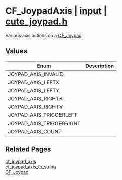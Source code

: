 # CF_JoypadAxis | [input](https://github.com/RandyGaul/cute_framework/blob/master/docs/input_readme.md) | [cute_joypad.h](https://github.com/RandyGaul/cute_framework/blob/master/include/cute_joypad.h)

Various axis actions on a [CF_Joypad](https://github.com/RandyGaul/cute_framework/blob/master/docs/input/cf_joypad.md).

## Values

Enum | Description
--- | ---
JOYPAD_AXIS_INVALID | 
JOYPAD_AXIS_LEFTX | 
JOYPAD_AXIS_LEFTY | 
JOYPAD_AXIS_RIGHTX | 
JOYPAD_AXIS_RIGHTY | 
JOYPAD_AXIS_TRIGGERLEFT | 
JOYPAD_AXIS_TRIGGERRIGHT | 
JOYPAD_AXIS_COUNT | 

## Related Pages

[cf_joypad_axis](https://github.com/RandyGaul/cute_framework/blob/master/docs/input/cf_joypad_axis.md)  
[cf_joypad_axis_to_string](https://github.com/RandyGaul/cute_framework/blob/master/docs/input/cf_joypad_axis_to_string.md)  
[CF_Joypad](https://github.com/RandyGaul/cute_framework/blob/master/docs/input/cf_joypad.md)  
